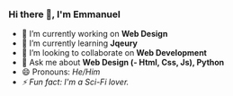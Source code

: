 ### Hi there 👋, I'm Emmanuel

<!--
**DevEmmy/DevEmmy** is a ✨ _special_ ✨ repository because its `README.md` (this file) appears on your GitHub profile. -->

- 🔭 I’m currently working on **Web Design**
- 🌱 I’m currently learning <b>Jqeury</b>
- 👯 I’m looking to collaborate on <b>Web Development</b>
- 💬 Ask me about <b>Web Design (- Html, Css, Js), Python</b>
- 😄 Pronouns: <i>He/Him<i>
- ⚡ Fun fact: <i>I'm a Sci-Fi lover.<i>
